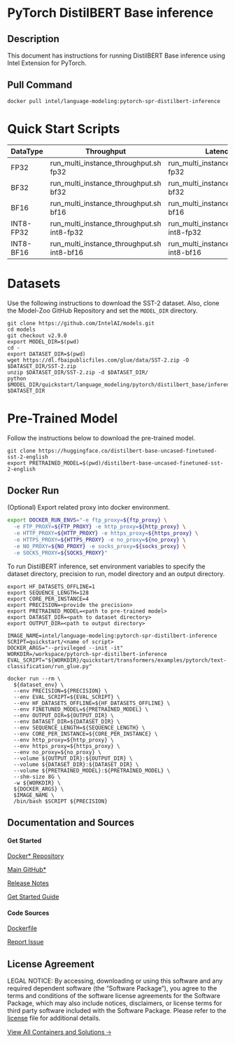 # PyTorch DistilBERT Base inference

## Description 
This document has instructions for running DistilBERT Base inference using Intel Extension for PyTorch. 

## Pull Command
```
docker pull intel/language-modeling:pytorch-spr-distilbert-inference
```

# Quick Start Scripts
|  DataType   | Throughput  |  Latency    |   Accuracy  |
| ----------- | ----------- | ----------- | ----------- |
| FP32        | run_multi_instance_throughput.sh fp32 | run_multi_instance_realtime.sh fp32 | run_accuracy.sh fp32 |
| BF32        | run_multi_instance_throughput.sh bf32 | run_multi_instance_realtime.sh bf32 | run_accuracy.sh bf32 |
| BF16        | run_multi_instance_throughput.sh bf16 | run_multi_instance_realtime.sh bf16 | run_accuracy.sh bf16 |
| INT8-FP32        | run_multi_instance_throughput.sh int8-fp32 | run_multi_instance_realtime.sh int8-fp32 | run_accuracy.sh int8-fp32 |
| INT8-BF16       | run_multi_instance_throughput.sh int8-bf16 | run_multi_instance_realtime.sh int8-bf16 | run_accuracy.sh int8-bf16 |

# Datasets
Use the following instructions to download the SST-2 dataset.
Also, clone the Model-Zoo GitHub Repository and set the `MODEL_DIR` directory.
```
git clone https://github.com/IntelAI/models.git
cd models
git checkout v2.9.0
export MODEL_DIR=$(pwd)
cd -
export DATASET_DIR=$(pwd)
wget https://dl.fbaipublicfiles.com/glue/data/SST-2.zip -O $DATASET_DIR/SST-2.zip
unzip $DATASET_DIR/SST-2.zip -d $DATASET_DIR/
python $MODEL_DIR/quickstart/language_modeling/pytorch/distilbert_base/inference/cpu/convert.py $DATASET_DIR
```

# Pre-Trained Model
Follow the instructions below to download the pre-trained model. 

```
git clone https://huggingface.co/distilbert-base-uncased-finetuned-sst-2-english
export PRETRAINED_MODEL=$(pwd)/distilbert-base-uncased-finetuned-sst-2-english
```
## Docker Run
(Optional) Export related proxy into docker environment.
```bash
export DOCKER_RUN_ENVS="-e ftp_proxy=${ftp_proxy} \
  -e FTP_PROXY=${FTP_PROXY} -e http_proxy=${http_proxy} \
  -e HTTP_PROXY=${HTTP_PROXY} -e https_proxy=${https_proxy} \
  -e HTTPS_PROXY=${HTTPS_PROXY} -e no_proxy=${no_proxy} \
  -e NO_PROXY=${NO_PROXY} -e socks_proxy=${socks_proxy} \
  -e SOCKS_PROXY=${SOCKS_PROXY}"
```
To run DistilBERT inference, set environment variables to specify the dataset directory, precision to run, model directory and an output directory. 
```
export HF_DATASETS_OFFLINE=1
export SEQUENCE_LENGTH=128 
export CORE_PER_INSTANCE=4
export PRECISION=<provide the precision>
export PRETRAINED_MODEL=<path to pre-trained model>
export DATASET_DIR=<path to dataset directory>
export OUTPUT_DIR=<path to output directory>

IMAGE_NAME=intel/language-modeling:pytorch-spr-distilbert-inference
SCRIPT=quickstart/<name of script>
DOCKER_ARGS="--privileged --init -it"
WORKDIR=/workspace/pytorch-spr-distilbert-inference
EVAL_SCRIPT="${WORKDIR}/quickstart/transformers/examples/pytorch/text-classification/run_glue.py"

docker run --rm \
  ${dataset_env} \
  --env PRECISION=${PRECISION} \
  --env EVAL_SCRIPT=${EVAL_SCRIPT} \
  --env HF_DATASETS_OFFLINE=${HF_DATASETS_OFFLINE} \
  --env FINETUNED_MODEL=${PRETRAINED_MODEL} \
  --env OUTPUT_DIR=${OUTPUT_DIR} \
  --env DATASET_DIR=${DATASET_DIR} \
  --env SEQUENCE_LENGTH=${SEQUENCE_LENGTH} \
  --env CORE_PER_INSTANCE=${CORE_PER_INSTANCE} \
  --env http_proxy=${http_proxy} \
  --env https_proxy=${https_proxy} \
  --env no_proxy=${no_proxy} \
  --volume ${OUTPUT_DIR}:${OUTPUT_DIR} \
  --volume ${DATASET_DIR}:${DATASET_DIR} \
  --volume ${PRETRAINED_MODEL}:${PRETRAINED_MODEL} \
  --shm-size 8G \
  -w ${WORKDIR} \
  ${DOCKER_ARGS} \
  $IMAGE_NAME \
  /bin/bash $SCRIPT ${PRECISION}
  ```
## Documentation and Sources
#### Get Started​
[Docker* Repository](https://hub.docker.com/r/intel/language-modeling)

[Main GitHub*](https://github.com/IntelAI/models)

[Release Notes](https://github.com/IntelAI/models/releases)

[Get Started Guide](https://github.com/IntelAI/models/blob/master/quickstart/quickstart/language_modeling/pytorch/distilbert_base/inference/cpu/README_SPR_DEV_CAT.md)

#### Code Sources
[Dockerfile](https://github.com/IntelAI/models/tree/master/dockerfiles/pytorch)

[Report Issue](https://community.intel.com/t5/Intel-Optimized-AI-Frameworks/bd-p/optimized-ai-frameworks)

## License Agreement
LEGAL NOTICE: By accessing, downloading or using this software and any required dependent software (the “Software Package”), you agree to the terms and conditions of the software license agreements for the Software Package, which may also include notices, disclaimers, or license terms for third party software included with the Software Package. Please refer to the [license](https://github.com/IntelAI/models/tree/master/third_party) file for additional details.

[View All Containers and Solutions 🡢](https://www.intel.com/content/www/us/en/developer/tools/software-catalog/containers.html?s=Newest)